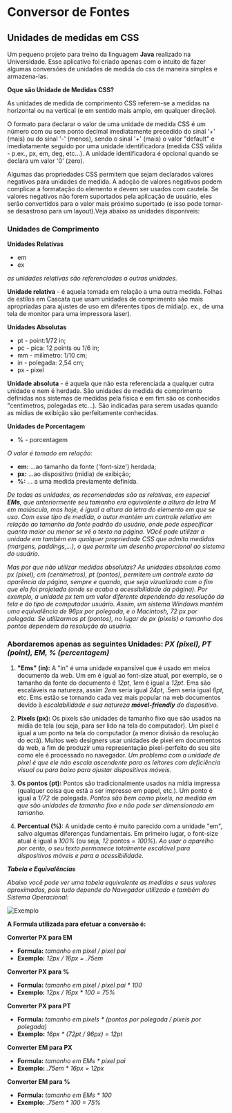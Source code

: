 # Conversor de Fontes  
## Unidades de medidas em CSS

Um pequeno projeto para treino da linguagem **Java** realizado na Universidade.
Esse aplicativo foi criado apenas com o intuito de fazer algumas conversões de unidades de medida do css de maneira simples e armazena-las.

**Oque são Unidade de Medidas CSS?**

As unidades de medida de comprimento CSS referem-se a medidas na horizontal ou na vertical (e em sentido mais amplo, em qualquer direção).

O formato para declarar o valor de uma unidade de medida CSS é um número com ou sem ponto decimal imediatamente precedido do sinal '+' (mais) ou do sinal '-' (menos), sendo o sinal '+' (mais) o valor "default" e imediatamente seguido por uma unidade identificadora (medida CSS válida - p.ex., px, em, deg, etc...). A unidade identificadora é opcional quando se declara um valor '0' (zero).

Algumas das propriedades CSS permitem que sejam declarados valores negativos para unidades de medida. A adoção de valores negativos podem complicar a formatação do elemento e devem ser usados com cautela. Se valores negativos não forem suportados pela aplicação de usuário, eles serão convertidos para o valor mais próximo suportado (e isso pode tornar-se desastroso para um layout).Veja abaixo as unidades disponíveis:


### Unidades de Comprimento

**Unidades Relativas**
* em
* ex

_as unidades relativas são referenciadas a outras unidades._

**Unidade relativa** - é aquela tomada em relação a uma outra medida. Folhas de estilos em Cascata que usam unidades de comprimento são mais apropriadas para ajustes de uso em diferentes tipos de mídia(p. ex., de uma tela de monitor para uma impressora laser).

**Unidades Absolutas**
* pt - point:1/72 in;
* pc - pica: 12 points ou 1/6 in;
* mm - milímetro: 1/10 cm;
* in - polegada: 2,54 cm; 
* px - pixel  

**Unidade absoluta** - é aquela que não esta referenciada a qualquer outra unidade e nem é herdada. São unidades de medida de comprimento definidas nos sistemas de medidas pela física e em fim são os conhecidos "centímetros, polegadas etc...). São indicadas para serem usadas quando as mídias de exibição são perfeitamente conhecidas.

**Unidades de Porcentagem**
* % - porcentagem

_O valor é tomado em relação:_

* **em:** ...ao tamanho da fonte ('font-size') herdada;
* **px:** ...ao dispositivo (midia) de exibição;
* **%:** ... a uma medida previamente definida.

_De todas as unidades, as recomendadas são as relativas, em especial **EMs**, que anteriormente seu tamanho era equivalente a altura da letra M em maiúscula, mas hoje, é igual a altura da letra do elemento em que se usa. Com esse tipo de medida, o autor mantém um controle relativo em relação ao tamanho da fonte padrão do usuário, onde pode especificar quanto maior ou menor se vê o texto na página. VOcê pode utilizar a unidade em também em qualquer propriedade CSS que admita medidas (margens, paddings,…), o que permite um desenho proporcional ao sistema do usuário._

_Mas por que não utilizar medidas absolutas? As unidades absolutas como px (pixel), cm (centímetros), pt (pontos), permitem um controle exato da aparência da página, sempre e quando, que seja vizualizada com o fim que ela foi projetada (onde se acaba a acessibilidade da página). Por exemplo, a unidade px tem um valor diferente dependendo da resolução da tela e do tipo de computador usuário. Assim, um sistema Windows mantém uma equivalência de 96px por polegada, e o Macintosh, 72 px por polegada. Se utilizarmos pt (pontos), no lugar de px (pixels) o tamanho dos pontos dependem da resolução do usuário._

### Abordaremos apenas as seguintes Unidades: _PX (pixel), PT (point), EM, % (percentagem)_

1. **"Ems" (in):** A "in" é uma unidade expansível que é usado em meios documento da web. Um em é igual ao font-size atual, por exemplo, se o tamanho da fonte do documento é _12pt_, _1em_ é igual a _12pt_. Ems são escaláveis ​​na natureza, assim _2em_ seria igual _24pt_, .5em seria igual _6pt_, etc. Ems estão se tornando cada vez mais popular na web documentos devido à _escalabilidade e sua natureza **móvel-friendly** do dispositivo._

2. **Pixels (px):** Os pixels são unidades de tamanho fixo que são usados ​​na mídia de tela (ou seja, para ser lido na tela do computador). Um pixel é igual a um ponto na tela do computador (a menor divisão da resolução do ecrã). Muitos web designers usar unidades de pixel em documentos da web, a fim de produzir uma representação pixel-perfeito do seu site como ele é processado no navegador. _Um problema com a unidade de pixel é que ele não escala ascendente para os leitores com deficiência visual ou para baixo para ajustar dispositivos móveis._

3. **Os pontos (pt):** Pontos são tradicionalmente usados ​​na mídia impressa (qualquer coisa que está a ser impresso em papel, etc.). Um ponto é igual a _1/72_ de polegada. _Pontos são bem como pixels, na medida em que são unidades de tamanho fixo e não pode ser dimensionado em tamanho._

4. **Percentual (%):** A unidade cento é muito parecido com a unidade "em", salvo algumas diferenças fundamentais. Em primeiro lugar, o font-size atual é igual a _100%_ (ou seja, _12_ pontos = _100%_). _Ao usar o aparelho por cento, o seu texto permanece totalmente escalável para dispositivos móveis e para a acessibilidade._


**_Tabela e Equivalências_**

_Abaixo você pode ver uma tabela equivalente as medidas e seus valores aproximados, pois tudo depende do Navegador utilizado e também do Sistema Operacional:_

![Exemplo](http://i59.tinypic.com/21bjbs9.jpg)

**A Formula utilizada para efetuar a conversão é:**

**Converter PX para EM**
* **Formula:** _tamanho em pixel / pixel pai_
* **Exemplo:** _12px / 16px = .75em_

**Converter PX para %**
* **Formula:**  _tamanho em pixel / pixel pai * 100_
* **Exemplo:** _12px / 16px * 100 = 75%_

**Converter PX para PT**
* **Formula:** _tamanho em pixels * (pontos por polegada / pixels por polegada)_
* **Exemplo:** _16px * (72pt / 96px) = 12pt_

**Converter EM para PX**
* **Formula:** _tamanho em EMs * pixel pai_
* **Exemplo:** _.75em * 16px = 12px_

**Converter EM para %**
* **Formula:** _tamanho em EMs * 100_
* **Exemplo:** _.75em * 100 = 75%_
